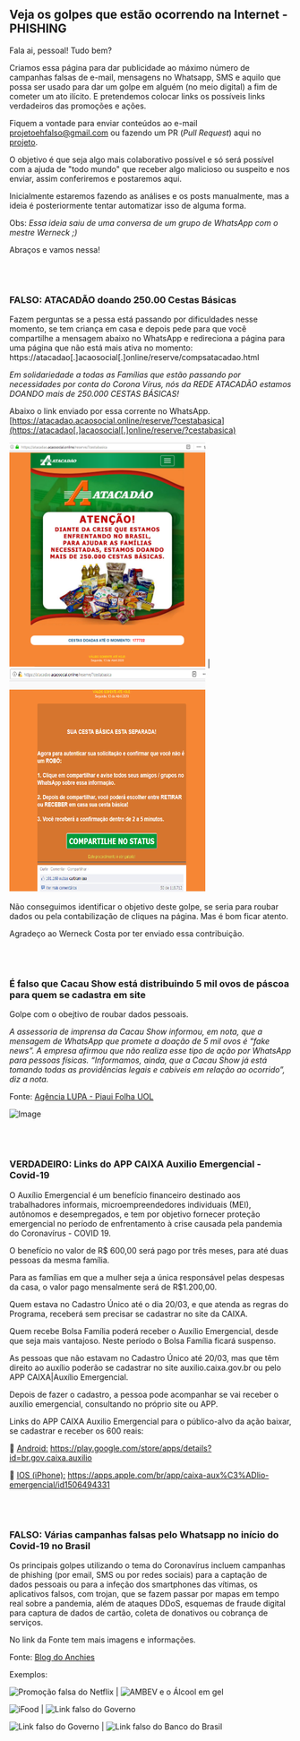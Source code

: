 ## Veja os golpes que estão ocorrendo na Internet - PHISHING

Fala ai, pessoal! Tudo bem?

Criamos essa página para dar publicidade ao máximo número de campanhas falsas de e-mail, mensagens no Whatsapp, SMS e aquilo que possa ser usado para dar um golpe em alguém (no meio digital) a fim de cometer um ato ilícito. E pretendemos colocar links os possíveis links verdadeiros das promoções e ações. 

Fiquem a vontade para enviar conteúdos ao e-mail [projetoehfalso@gmail.com](mailto:projetoehfalso@gmail.com) ou fazendo um PR (_Pull Request_) aqui no [projeto](https://github.com/edusantos33/edusantos33.github.io). 

O objetivo é que seja algo mais colaborativo possível e só será possível com a ajuda de "todo mundo" que receber algo malicioso ou suspeito e nos enviar, assim conferiremos e postaremos aqui.

Inicialmente estaremos fazendo as análises e os posts manualmente, mas a ideia é posteriormente tentar automatizar isso de alguma forma.

Obs: _Essa ideia saiu de uma conversa de um grupo de WhatsApp com o mestre Werneck ;)_

Abraços e vamos nessa!
  
<br/>
<br/>
  
### FALSO: ATACADÃO doando 250.00 Cestas Básicas
Fazem perguntas se a pessa está passando por dificuldades nesse momento, se tem criança em casa e depois pede para que você compartilhe a mensagem abaixo no WhatsApp e redireciona a página para uma página que não está mais ativa no momento: https://atacadao[.]acaosocial[.]online/reserve/compsatacadao.html

 _Em solidariedade a todas as Famílias que estão passando por necessidades por conta do Corona Vírus, nós da REDE ATACADÃO estamos DOANDO mais de 250.000 CESTAS BÁSICAS!_
  
 Abaixo o link enviado por essa corrente no WhatsApp.
  [https://atacadao.acaosocial.online/reserve/?cestabasica](https://atacadao[.]acaosocial[.]online/reserve/?cestabasica)
  
   <img src="atacadao.PNG" width="350" height="400"> | <img src="atacadao2.PNG" width="350" height="400">
  

Não conseguimos identificar o objetivo deste golpe, se seria para roubar dados ou pela contabilização de cliques na página.
Mas é bom ficar atento.

 
Agradeço ao Werneck Costa por ter enviado essa contribuição.  
    
<br/>
<br/>
  
### É falso que Cacau Show está distribuindo 5 mil ovos de páscoa para quem se cadastra em site
Golpe com o obejtivo de roubar dados pessoais.

_A assessoria de imprensa da Cacau Show informou, em nota, que a mensagem de WhatsApp que promete a doação de 5 mil ovos é “fake news”. A empresa afirmou que não realiza esse tipo de ação por WhatsApp para pessoas físicas. “Informamos, ainda, que a Cacau Show já está tomando todas as providências legais e cabíveis em relação ao ocorrido”, diz a nota._ 

Fonte: [Agência LUPA - Piaui Folha UOL](https://piaui.folha.uol.com.br/lupa/2020/04/07/verificamos-cacau-show-ovos/)

![Image](https://piaui.folha.uol.com.br/lupa/wp-content/uploads/2020/04/cacaucapa.png)

<br/>
<br/>
  
### VERDADEIRO: Links do APP CAIXA Auxilio Emergencial - Covid-19 
O Auxílio Emergencial é um benefício financeiro destinado aos trabalhadores informais, microempreendedores individuais (MEI), autônomos e desempregados, e tem por objetivo fornecer proteção emergencial no período de enfrentamento à crise causada pela pandemia do Coronavírus - COVID 19.

O benefício no valor de R$ 600,00 será pago por três meses, para até duas pessoas da mesma família.

Para as famílias em que a mulher seja a única responsável pelas despesas da casa, o valor pago mensalmente será de R$1.200,00.

Quem estava no Cadastro Único até o dia 20/03, e que atenda as regras do Programa, receberá sem precisar se cadastrar no site da CAIXA.

Quem recebe Bolsa Família poderá receber o Auxílio Emergencial, desde que seja mais vantajoso. Neste período o Bolsa Família ficará suspenso.

As pessoas que não estavam no Cadastro Único até 20/03, mas que têm direito ao auxílio poderão se cadastrar no site auxilio.caixa.gov.br ou pelo APP CAIXA|Auxílio Emergencial.

Depois de fazer o cadastro, a pessoa pode acompanhar se vai receber o auxílio emergencial, consultando no próprio site ou APP.

Links do APP CAIXA Auxilio Emergencial para o público-alvo da ação baixar, se cadastrar e receber os 600 reais:

📱 [Android:](https://play.google.com/store/apps/details?id=br.gov.caixa.auxilio) https://play.google.com/store/apps/details?id=br.gov.caixa.auxilio

📱 [IOS (iPhone):](https://apps.apple.com/br/app/caixa-aux%C3%ADlio-emergencial/id1506494331) https://apps.apple.com/br/app/caixa-aux%C3%ADlio-emergencial/id1506494331
  
<br/>
<br/>
  
### FALSO: Várias campanhas falsas pelo Whatsapp no início do Covid-19 no Brasil
Os principais golpes utilizando o tema do Coronavírus incluem campanhas de phishing (por email, SMS ou por redes sociais)  para a captação de dados pessoais ou para a infeção dos smartphones das vítimas, os aplicativos falsos, com trojan, que se fazem passar por mapas em tempo real sobre a pandemia, além de ataques DDoS, esquemas de fraude digital para captura de dados de cartão, coleta de donativos ou cobrança de serviços.

No link da Fonte tem mais imagens e informações.

Fonte: [Blog do Anchies](https://anchisesbr.blogspot.com/search?updated-max=2020-03-25T18:08:00-03:00&max-results=10)

Exemplos:

![Promoção falsa do Netflix](https://1.bp.blogspot.com/-k9LuNx9O2cM/XnkaY_7HeuI/AAAAAAAAHds/_LT4-lzO-Zwwk1gYLVmMoZ-neAUjuCuXgCLcBGAsYHQ/s320/phishing%2Bnetflix%2B2.jpg) | ![AMBEV e o Álcool em gel](https://1.bp.blogspot.com/-8L_oroU1tu4/Xnl5JnRQNtI/AAAAAAAAHeM/hn7CaaDorxgwPSb54HaCVyGoXGcepRK7gCLcBGAsYHQ/s320/phishing%2Bambev.jpg)

![iFood](https://1.bp.blogspot.com/-o4qg7l_fy8A/Xn-tm73zWKI/AAAAAAAAHjs/VDS4zHqfZzE75KYQZNR18Zv60fNLPEJDwCLcBGAsYHQ/s320/phishing%2Bifood%2B2.jpeg) | ![Link falso do Governo](https://1.bp.blogspot.com/-HBcrZUT8BAo/Xn-tqmZtH-I/AAAAAAAAHjw/lYX2K6-dAyYvS5mXlR1dozEtFpEi5d4WgCLcBGAsYHQ/s320/phishing%2Bcadastro.jpeg)

![Link falso do Governo](https://1.bp.blogspot.com/-3LGDBCWPUpA/XnkaXnmvKtI/AAAAAAAAHdU/VI7aiJHlJ0Aa-1Vc3k8InLS4doipeiM5QCLcBGAsYHQ/s320/phishing%2Bauxilio%2Bcidadao.jpg) | ![Link falso do Banco do Brasil](https://1.bp.blogspot.com/-d0NF2qUULt8/Xn6CexRa_QI/AAAAAAAAHjI/YDUj6EvoZCQq5FgqXXYvCnGAtafbaAoFgCLcBGAsYHQ/s320/phishing%2Bcovid%2BBB.jpg)
